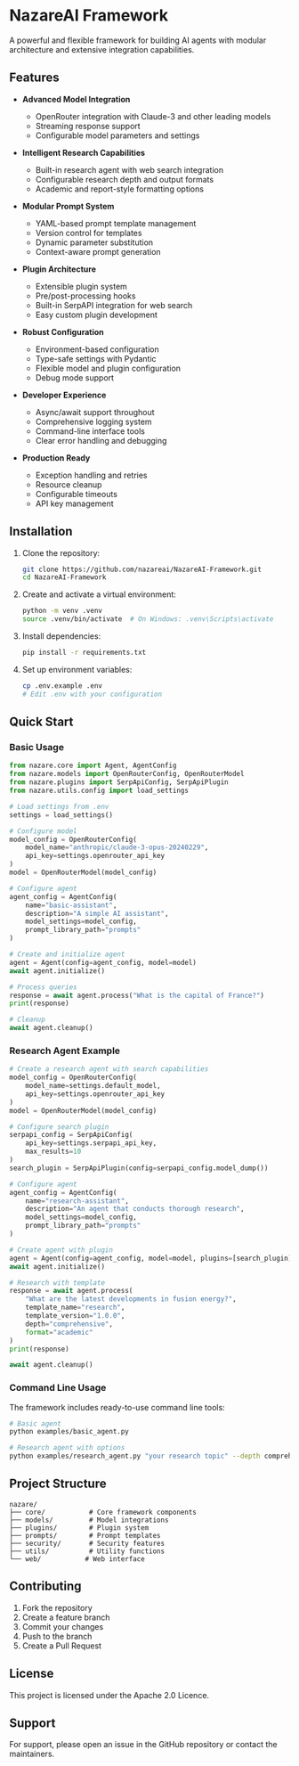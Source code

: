 # NazareAI Framework

A powerful and flexible framework for building AI agents with modular architecture and extensive integration capabilities.

## Features

- **Advanced Model Integration**
  - OpenRouter integration with Claude-3 and other leading models
  - Streaming response support
  - Configurable model parameters and settings

- **Intelligent Research Capabilities**
  - Built-in research agent with web search integration
  - Configurable research depth and output formats
  - Academic and report-style formatting options

- **Modular Prompt System**
  - YAML-based prompt template management
  - Version control for templates
  - Dynamic parameter substitution
  - Context-aware prompt generation

- **Plugin Architecture**
  - Extensible plugin system
  - Pre/post-processing hooks
  - Built-in SerpAPI integration for web search
  - Easy custom plugin development

- **Robust Configuration**
  - Environment-based configuration
  - Type-safe settings with Pydantic
  - Flexible model and plugin configuration
  - Debug mode support

- **Developer Experience**
  - Async/await support throughout
  - Comprehensive logging system
  - Command-line interface tools
  - Clear error handling and debugging

- **Production Ready**
  - Exception handling and retries
  - Resource cleanup
  - Configurable timeouts
  - API key management

## Installation

1. Clone the repository:
   ```bash
   git clone https://github.com/nazareai/NazareAI-Framework.git
   cd NazareAI-Framework
   ```

2. Create and activate a virtual environment:
   ```bash
   python -m venv .venv
   source .venv/bin/activate  # On Windows: .venv\Scripts\activate
   ```

3. Install dependencies:
   ```bash
   pip install -r requirements.txt
   ```

4. Set up environment variables:
   ```bash
   cp .env.example .env
   # Edit .env with your configuration
   ```

## Quick Start

### Basic Usage

```python
from nazare.core import Agent, AgentConfig
from nazare.models import OpenRouterConfig, OpenRouterModel
from nazare.plugins import SerpApiConfig, SerpApiPlugin
from nazare.utils.config import load_settings

# Load settings from .env
settings = load_settings()

# Configure model
model_config = OpenRouterConfig(
    model_name="anthropic/claude-3-opus-20240229",
    api_key=settings.openrouter_api_key
)
model = OpenRouterModel(model_config)

# Configure agent
agent_config = AgentConfig(
    name="basic-assistant",
    description="A simple AI assistant",
    model_settings=model_config,
    prompt_library_path="prompts"
)

# Create and initialize agent
agent = Agent(config=agent_config, model=model)
await agent.initialize()

# Process queries
response = await agent.process("What is the capital of France?")
print(response)

# Cleanup
await agent.cleanup()
```

### Research Agent Example

```python
# Create a research agent with search capabilities
model_config = OpenRouterConfig(
    model_name=settings.default_model,
    api_key=settings.openrouter_api_key
)
model = OpenRouterModel(model_config)

# Configure search plugin
serpapi_config = SerpApiConfig(
    api_key=settings.serpapi_api_key,
    max_results=10
)
search_plugin = SerpApiPlugin(config=serpapi_config.model_dump())

# Configure agent
agent_config = AgentConfig(
    name="research-assistant",
    description="An agent that conducts thorough research",
    model_settings=model_config,
    prompt_library_path="prompts"
)

# Create agent with plugin
agent = Agent(config=agent_config, model=model, plugins=[search_plugin])
await agent.initialize()

# Research with template
response = await agent.process(
    "What are the latest developments in fusion energy?",
    template_name="research",
    template_version="1.0.0",
    depth="comprehensive",
    format="academic"
)
print(response)

await agent.cleanup()
```

### Command Line Usage

The framework includes ready-to-use command line tools:

```bash
# Basic agent
python examples/basic_agent.py

# Research agent with options
python examples/research_agent.py "your research topic" --depth comprehensive --format academic
```

## Project Structure

```
nazare/
├── core/           # Core framework components
├── models/         # Model integrations
├── plugins/        # Plugin system
├── prompts/        # Prompt templates
├── security/       # Security features
├── utils/          # Utility functions
└── web/           # Web interface
```

## Contributing

1. Fork the repository
2. Create a feature branch
3. Commit your changes
4. Push to the branch
5. Create a Pull Request

## License

This project is licensed under the Apache 2.0 Licence.

## Support

For support, please open an issue in the GitHub repository or contact the maintainers.
